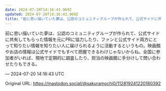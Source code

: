 ```yaml
---
date: 2024-07-20T14:16:43.969Z
updated: 2024-07-20T14:16:43.969Z
title: "前に思い描いていた夢は、公認のコミュニティグループが作られて、公式サイドに共有し[...]"
---
```


<p>前に思い描いていた夢は、公認のコミュニティグループが作られて、公式サイドに共有してもらった情報を元にPRに協力したり、ファンと公式サイド両方にとって知りたい情報を知りたい人に届けられるように活動するというもの。映画館やお店の情報は公式サイドでもすべて把握できるわけじゃないからね。全国に参加者がいれば、現地で定期的に調査したり、担当の映画館に手分けして問い合わせたりもできる。</p>

&mdash; 2024-07-20 14:16:43 UTC

Original URL: https://mastodon.social/@sakuramochi0/112819241220180392
